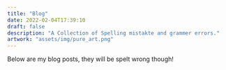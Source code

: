 ```yaml
---
title: "Blog"
date: 2022-02-04T17:39:10
draft: false
description: "A Collection of Spelling mistakte and grammer errors."
artwork: "assets/img/pure_art.png"
---
```

Below are my blog posts, they will be spelt wrong though!